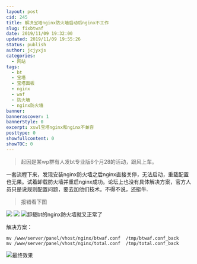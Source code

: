 ```yaml
---
layout: post
cid: 245
title: 解决宝塔nginx防火墙启动后nginx不工作
slug: fixbtwaf
date: 2019/11/09 19:32:00
updated: 2019/11/09 19:55:26
status: publish
author: jcjyxjs
categories: 
  - 网站
tags: 
  - bt
  - 宝塔
  - 宝塔面板
  - nginx
  - waf
  - 防火墙
  - nginx防火墙
banner: 
bannerascover: 1
bannerStyle: 0
excerpt: xswl宝塔nginx和nginx不兼容
posttype: 0
showfullcontent: 0
showTOC: 0
---
```



> 起因是某wp群有人发bt专业版6个月28的活动，跟风上车。

一套流程下来，发现安装nginx防火墙之后nginx直接关停，无法启动，重载配置也无果。试着卸载防火墙并重启nginx成功。论坛上也没有具体解决方案，官方人员只是说规则配置问题，要去加他们技术。不得不说，还挺牛.

> 报错看下图

![][1]
![][2]
![卸载bt的nginx防火墙就又正常了][3]

解决方案：

    mv /www/server/panel/vhost/nginx/btwaf.conf  /tmp/btwaf.conf_back
    mv /www/server/panel/vhost/nginx/total.conf  /tmp/total.conf_back

![最终效果][4]


  [1]: https://cdn.elstec.cn/8/1.png?imageMogr2/format/webp/interlace/1/quality/100
  [2]: https://cdn.elstec.cn/8/2.png?imageMogr2/format/webp/interlace/1/quality/100
  [3]: https://cdn.elstec.cn/8/3.png?imageMogr2/format/webp/interlace/1/quality/100
  [4]: https://cdn.elstec.cn/8/4.png?imageMogr2/format/webp/interlace/1/quality/100
  